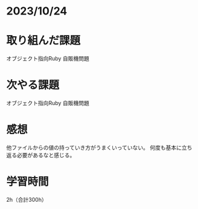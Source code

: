 # 2023/10/24
# 取り組んだ課題
オブジェクト指向Ruby 自販機問題
  
# 次やる課題
オブジェクト指向Ruby 自販機問題

# 感想
他ファイルからの値の持っていき方がうまくいっていない。
何度も基本に立ち返る必要があるなと感じる。

# 学習時間
2h（合計300h）
